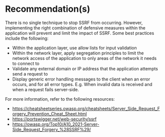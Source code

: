 # Recommendation(s)

There is no single technique to stop SSRF from occurring. However, implementing the right combination of defensive measures within the application will prevent and limit the impact of SSRF. Some best practices include the following:

- Within the application layer, use allow lists for input validation
- Within the network layer, apply segregation principles to limit the network access of the application to only areas of the network it needs to connect to
- Validate any external domain or IP address that the application attempts send a request to
- Display generic error handling messages to the client when an error occurs, and for all error types. E.g. When invalid data is received and when a request fails server-side.

For more information, refer to the following resources:

- <https://cheatsheetseries.owasp.org/cheatsheets/Server_Side_Request_Forgery_Prevention_Cheat_Sheet.html>
- <https://portswigger.net/web-security/ssrf>
- <https://owasp.org/Top10/A10_2021-Server-Side_Request_Forgery_%28SSRF%29/>
